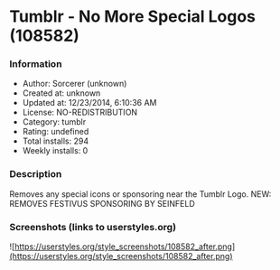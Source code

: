 # Tumblr - No More Special Logos (108582)

### Information
- Author: Sorcerer (unknown)
- Created at: unknown
- Updated at: 12/23/2014, 6:10:36 AM
- License: NO-REDISTRIBUTION
- Category: tumblr
- Rating: undefined
- Total installs: 294
- Weekly installs: 0


### Description
Removes any special icons or sponsoring near the Tumblr Logo.
NEW: REMOVES FESTIVUS SPONSORING BY SEINFELD


### Screenshots (links to userstyles.org)
![https://userstyles.org/style_screenshots/108582_after.png](https://userstyles.org/style_screenshots/108582_after.png)


